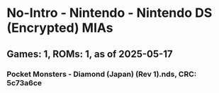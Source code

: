 # No-Intro - Nintendo - Nintendo DS (Encrypted) MIAs
## Games: 1, ROMs: 1, as of 2025-05-17

### Pocket Monsters - Diamond (Japan) (Rev 1).nds, CRC: 5c73a6ce
